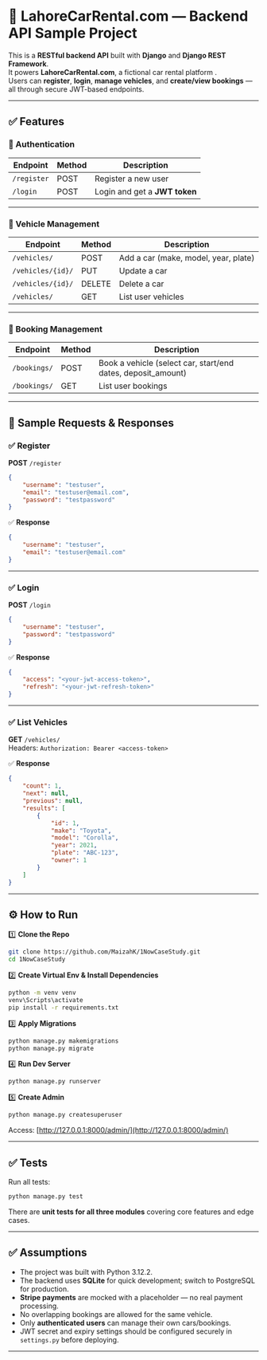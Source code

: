 # 🚗 LahoreCarRental.com — Backend API Sample Project

This is a **RESTful backend API** built with **Django** and **Django REST Framework**.  
It powers **LahoreCarRental.com**, a fictional car rental platform .  
Users can **register**, **login**, **manage vehicles**, and **create/view bookings** — all through secure JWT-based endpoints.

---

## ✅ Features

### 📌 Authentication

| Endpoint    | Method | Description                   |
| ----------- | ------ | ----------------------------- |
| `/register` | POST   | Register a new user           |
| `/login`    | POST   | Login and get a **JWT token** |

---

### 🚙 Vehicle Management

| Endpoint          | Method | Description                          |
| ----------------- | ------ | ------------------------------------ |
| `/vehicles/`      | POST   | Add a car (make, model, year, plate) |
| `/vehicles/{id}/` | PUT    | Update a car                         |
| `/vehicles/{id}/` | DELETE | Delete a car                         |
| `/vehicles/`      | GET    | List user vehicles                   |

---

### 📅 Booking Management

| Endpoint     | Method | Description                                                  |
| ------------ | ------ | ------------------------------------------------------------ |
| `/bookings/` | POST   | Book a vehicle (select car, start/end dates, deposit_amount) |
| `/bookings/` | GET    | List user bookings                                           |

---

## 📂 Sample Requests & Responses

### ✅ Register

**POST** `/register`

```json
{
	"username": "testuser",
	"email": "testuser@email.com",
	"password": "testpassword"
}
```

✅ **Response**

```json
{
	"username": "testuser",
	"email": "testuser@email.com"
}
```

---

### ✅ Login

**POST** `/login`

```json
{
	"username": "testuser",
	"password": "testpassword"
}
```

✅ **Response**

```json
{
	"access": "<your-jwt-access-token>",
	"refresh": "<your-jwt-refresh-token>"
}
```

---

### ✅ List Vehicles

**GET** `/vehicles/`  
Headers: `Authorization: Bearer <access-token>`

✅ **Response**

```json
{
	"count": 1,
	"next": null,
	"previous": null,
	"results": [
		{
			"id": 1,
			"make": "Toyota",
			"model": "Corolla",
			"year": 2021,
			"plate": "ABC-123",
			"owner": 1
		}
	]
}
```

---

## ⚙️ How to Run

1️⃣ **Clone the Repo**

```bash
git clone https://github.com/MaizahK/1NowCaseStudy.git
cd 1NowCaseStudy
```

2️⃣ **Create Virtual Env & Install Dependencies**

```bash
python -m venv venv
venv\Scripts\activate
pip install -r requirements.txt
```

3️⃣ **Apply Migrations**

```bash
python manage.py makemigrations
python manage.py migrate
```

4️⃣ **Run Dev Server**

```bash
python manage.py runserver
```

5️⃣ **Create Admin**

```bash
python manage.py createsuperuser
```

Access: [http://127.0.0.1:8000/admin/](http://127.0.0.1:8000/admin/)

---

## ✅ Tests

Run all tests:

```bash
python manage.py test
```

There are **unit tests for all three modules** covering core features and edge cases.

---

## ✅ Assumptions

-   The project was built with Python 3.12.2.
-   The backend uses **SQLite** for quick development; switch to PostgreSQL for production.
-   **Stripe payments** are mocked with a placeholder — no real payment processing.
-   No overlapping bookings are allowed for the same vehicle.
-   Only **authenticated users** can manage their own cars/bookings.
-   JWT secret and expiry settings should be configured securely in `settings.py` before deploying.

---

